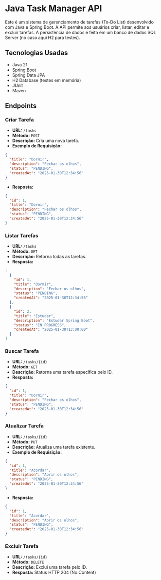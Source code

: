 # Java Task Manager API

Este é um sistema de gerenciamento de tarefas (To-Do List) desenvolvido com Java e Spring Boot. A API permite aos usuários criar, listar, editar e excluir tarefas. A persistência de dados é feita em um banco de dados SQL Server (no caso aqui H2 para testes).

## Tecnologias Usadas

- Java 21
- Spring Boot
- Spring Data JPA
- H2 Database (testes em memória)
- JUnit
- Maven

## Endpoints

### Criar Tarefa

- **URL:** `/tasks`
- **Método:** `POST`
- **Descrição:** Cria uma nova tarefa.
- **Exemplo de Requisição:**

```json
{
  "title": "Dormir",
  "description": "Fechar os olhos",
  "status": "PENDING",
  "createdAt": "2025-01-30T12:34:56"
}
```

- **Resposta:**

```json
{
  "id": 1,
  "title": "Dormir",
  "description": "Fechar os olhos",
  "status": "PENDING",
  "createdAt": "2025-01-30T12:34:56"
}
```
### Listar Tarefas

- **URL:** `/tasks`
- **Método:** `GET`
- **Descrição:** Retorna todas as tarefas.
- **Resposta:**

```json
[
  {
    "id": 1,
    "title": "Dormir",
    "description": "Fechar os olhos",
    "status": "PENDING",
    "createdAt": "2025-01-30T12:34:56"
  },
  {
    "id": 2,
    "title": "Estudar",
    "description": "Estudar Spring Boot",
    "status": "IN_PROGRESS",
    "createdAt": "2025-01-30T13:00:00"
  }
]
```
### Buscar Tarefa

- **URL:** `/tasks/{id}`
- **Método:** `GET`
- **Descrição:** Retorna uma tarefa específica pelo ID.
- **Resposta:**

```json
{
  "id": 1,
  "title": "Dormir",
  "description": "Fechar os olhos",
  "status": "PENDING",
  "createdAt": "2025-01-30T12:34:56"
}
```

### Atualizar Tarefa

- **URL:** `/tasks/{id}`
- **Método:** `PUT`
- **Descrição:** Atualiza uma tarefa existente.
- **Exemplo de Requisição:**

```json
{
  "id": 1,
  "title": "Acordar",
  "description": "Abrir os olhos",
  "status": "PENDING",
  "createdAt": "2025-01-30T12:34:56"
}
```
- **Resposta:**

```json
{
  "id": 1,
  "title": "Acordar",
  "description": "Abrir os olhos",
  "status": "PENDING",
  "createdAt": "2025-01-30T12:34:56"
}
```
### Excluir Tarefa

- **URL:** `/tasks/{id}`
- **Método:** `DELETE`
- **Descrição:** Exclui uma tarefa pelo ID.
- **Resposta:** Status HTTP 204 (No Content)


